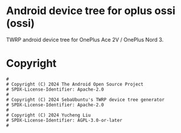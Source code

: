# Android device tree for oplus ossi (ossi)

TWRP android device tree for OnePlus Ace 2V / OnePlus Nord 3.

# Copyright

```
#
# Copyright (C) 2024 The Android Open Source Project
# SPDX-License-Identifier: Apache-2.0
#
# Copyright (C) 2024 SebaUbuntu's TWRP device tree generator
# SPDX-License-Identifier: Apache-2.0
#
# Copyright (C) 2024 Yucheng Liu
# SPDX-License-Identifier: AGPL-3.0-or-later
#
```
